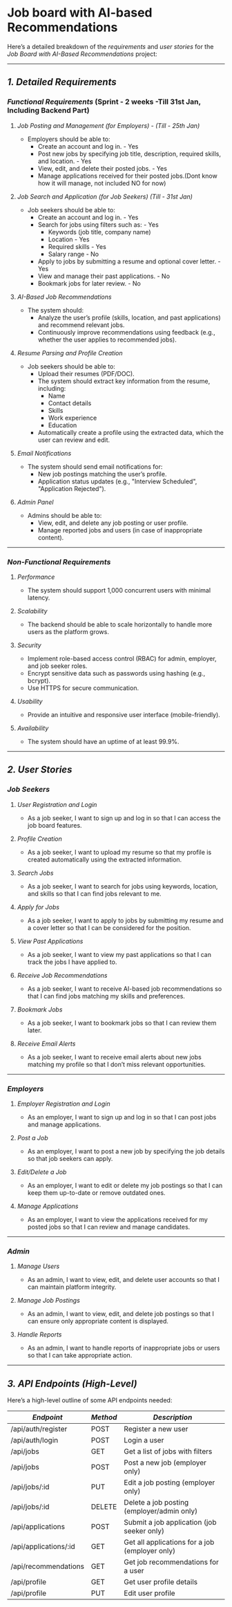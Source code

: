 # Job board with AI-based Recommendations

Here’s a detailed breakdown of the *requirements* and *user stories* for the *Job Board with AI-Based Recommendations* project:

---

## *1. Detailed Requirements*

### *Functional Requirements* (Sprint - 2 weeks -Till 31st Jan, Including Backend Part)

1. *Job Posting and Management (for Employers) - (Till - 25th Jan)*  
   - Employers should be able to:
     - Create an account and log in. - Yes
     - Post new jobs by specifying job title, description, required skills, and location. - Yes
     - View, edit, and delete their posted jobs. - Yes
     - Manage applications received for their posted jobs.(Dont know how it will manage, not included NO for now)

2. *Job Search and Application (for Job Seekers) (Till - 31st Jan)*  
   - Job seekers should be able to:
     - Create an account and log in. - Yes
     - Search for jobs using filters such as: - Yes
       - Keywords (job title, company name)
       - Location - Yes
       - Required skills - Yes
       - Salary range -  No
     - Apply to jobs by submitting a resume and optional cover letter. - Yes
     - View and manage their past applications. - No
     - Bookmark jobs for later review. - No 

3. *AI-Based Job Recommendations*  
   - The system should:
     - Analyze the user’s profile (skills, location, and past applications) and recommend relevant jobs.
     - Continuously improve recommendations using feedback (e.g., whether the user applies to recommended jobs).

4. *Resume Parsing and Profile Creation*  
   - Job seekers should be able to:
     - Upload their resumes (PDF/DOC).
     - The system should extract key information from the resume, including:
       - Name
       - Contact details
       - Skills
       - Work experience
       - Education
     - Automatically create a profile using the extracted data, which the user can review and edit.

5. *Email Notifications*  
   - The system should send email notifications for:
     - New job postings matching the user’s profile.
     - Application status updates (e.g., "Interview Scheduled", "Application Rejected").

6. *Admin Panel*  
   - Admins should be able to:
     - View, edit, and delete any job posting or user profile.
     - Manage reported jobs and users (in case of inappropriate content).

---

### *Non-Functional Requirements*

1. *Performance*  
   - The system should support 1,000 concurrent users with minimal latency.
   
2. *Scalability*  
   - The backend should be able to scale horizontally to handle more users as the platform grows.
   
3. *Security*  
   - Implement role-based access control (RBAC) for admin, employer, and job seeker roles.
   - Encrypt sensitive data such as passwords using hashing (e.g., bcrypt).
   - Use HTTPS for secure communication.

4. *Usability*  
   - Provide an intuitive and responsive user interface (mobile-friendly).
   
5. *Availability*  
   - The system should have an uptime of at least 99.9%.

---

## *2. User Stories*

### *Job Seekers*

1. *User Registration and Login*
   - As a job seeker, I want to sign up and log in so that I can access the job board features.
   
2. *Profile Creation*
   - As a job seeker, I want to upload my resume so that my profile is created automatically using the extracted information.
   
3. *Search Jobs*
   - As a job seeker, I want to search for jobs using keywords, location, and skills so that I can find jobs relevant to me.
   
4. *Apply for Jobs*
   - As a job seeker, I want to apply to jobs by submitting my resume and a cover letter so that I can be considered for the position.
   
5. *View Past Applications*
   - As a job seeker, I want to view my past applications so that I can track the jobs I have applied to.
   
6. *Receive Job Recommendations*
   - As a job seeker, I want to receive AI-based job recommendations so that I can find jobs matching my skills and preferences.
   
7. *Bookmark Jobs*
   - As a job seeker, I want to bookmark jobs so that I can review them later.
   
8. *Receive Email Alerts*
   - As a job seeker, I want to receive email alerts about new jobs matching my profile so that I don’t miss relevant opportunities.

---

### *Employers*

1. *Employer Registration and Login*
   - As an employer, I want to sign up and log in so that I can post jobs and manage applications.

2. *Post a Job*
   - As an employer, I want to post a new job by specifying the job details so that job seekers can apply.

3. *Edit/Delete a Job*
   - As an employer, I want to edit or delete my job postings so that I can keep them up-to-date or remove outdated ones.

4. *Manage Applications*
   - As an employer, I want to view the applications received for my posted jobs so that I can review and manage candidates.

---

### *Admin*

1. *Manage Users*
   - As an admin, I want to view, edit, and delete user accounts so that I can maintain platform integrity.

2. *Manage Job Postings*
   - As an admin, I want to view, edit, and delete job postings so that I can ensure only appropriate content is displayed.

3. *Handle Reports*
   - As an admin, I want to handle reports of inappropriate jobs or users so that I can take appropriate action.

---

## *3. API Endpoints (High-Level)*

Here’s a high-level outline of some API endpoints needed:

| *Endpoint*               | *Method* | *Description*                                 |
|----------------------------|------------|-------------------------------------------------|
| /api/auth/register       | POST     | Register a new user                             |
| /api/auth/login          | POST     | Login a user                                    |
| /api/jobs                | GET      | Get a list of jobs with filters                 |
| /api/jobs                | POST     | Post a new job (employer only)                 |
| /api/jobs/:id            | PUT      | Edit a job posting (employer only)             |
| /api/jobs/:id            | DELETE   | Delete a job posting (employer/admin only)     |
| /api/applications        | POST     | Submit a job application (job seeker only)     |
| /api/applications/:id    | GET      | Get all applications for a job (employer only) |
| /api/recommendations     | GET      | Get job recommendations for a user             |
| /api/profile             | GET      | Get user profile details                       |
| /api/profile             | PUT      | Edit user profile                              |
